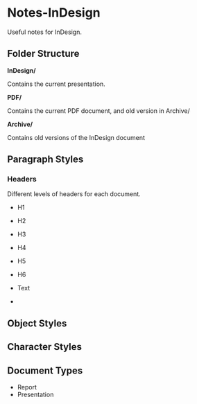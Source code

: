 # Notes-InDesign
Useful notes for InDesign.

## Folder Structure

**InDesign/**

Contains the current presentation.

**PDF/**

Contains the current PDF document, and old version in Archive/

**Archive/**

Contains old versions of the InDesign document

## Paragraph Styles

### Headers

Different levels of headers for each document.

* H1
* H2
* H3
* H4
* H5
* H6

* Text
* 

## Object Styles

## Character Styles

## Document Types

* Report
* Presentation

## 

